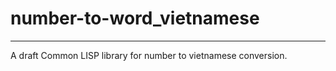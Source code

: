# number-to-word_vietnamese  

----  

A draft Common LISP library for number to vietnamese conversion.  


